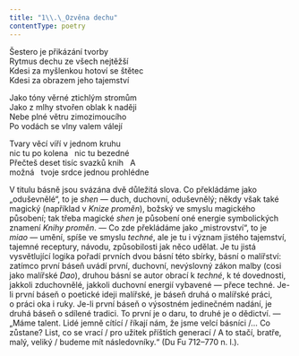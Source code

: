 ```yaml
---
title: "1\\.\_Ozvěna dechu"
contentType: poetry
---
```


<section>

Šestero je přikázání tvorby  
Rytmus dechu ze všech nejtěžší  
Kdesi za myšlenkou hotoví se štětec  
Kdesi za obrazem jeho tajemství

</section>

<section>

Jako tóny věrné ztichlým stromům  
Jako z mlhy stvořen oblak k naději  
Nebe plné větru zimozimoucího  
Po vodách se vlny valem válejí

</section>

<section>

Tvary věcí víří v jednom kruhu  
nic tu po kolena   nic tu bezedné  
Přečteš deset tisíc svazků knih   A  
možná   tvoje srdce jednou prohlédne

</section>


<section>

V titulu básně jsou svázána dvě důležitá slova. Co překládáme jako „oduševnělé“, to je _shen_ — duch, duchovní, oduševnělý; někdy však také magický (například v _Knize_ _proměn_), božský ve smyslu magického působení; tak třeba magické _shen_ je působení oné energie symbolických znamení _Knihy_ _proměn_. — Co zde překládáme jako „mistrovství“, to je _miao_ — umění, spíše ve smyslu _techné_, ale je tu i význam jistého tajemství, tajemné receptury, návodu, způsobilosti jak něco udělat. Je tu jistá vysvětlující logika pořadí prvních dvou básní této sbírky, básní o malířství: zatímco první báseň uvádí první, duchovní, nevýslovný zákon malby (cosi jako malířské _Dao_), druhou básní se autor obrací k _techné_, k té dovednosti, jakkoli zduchovnělé, jakkoli duchovní energií vybavené — přece techné. Je-li první báseň o poetické ideji malířské, je báseň druhá o malířské práci, o práci oka i ruky. Je-li první báseň o výsostném jedinečném nadání, je druhá báseň o sdílené tradici. To první je o daru, to druhé je o dědictví. — „Máme talent. Lidé jemně cítící / říkají nám, že jsme velcí básníci /… Co zůstane? List, co se vrací / pro užitek příštích generací / A to stačí, bratře, malý, veliký / budeme mít následovníky.“ (Du Fu 712–770 n. l.).

</section>
